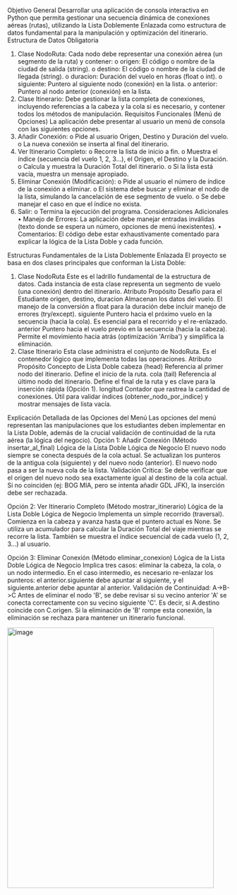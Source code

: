 Objetivo General
Desarrollar una aplicación de consola interactiva en Python que permita gestionar una secuencia dinámica de conexiones aéreas (rutas), utilizando la Lista Doblemente Enlazada como estructura de datos fundamental para la manipulación y optimización del itinerario.
Estructura de Datos Obligatoria
1.	Clase NodoRuta: Cada nodo debe representar una conexión aérea (un segmento de la ruta) y contener:
o	origen: El código o nombre de la ciudad de salida (string).
o	destino: El código o nombre de la ciudad de llegada (string).
o	duracion: Duración del vuelo en horas (float o int).
o	siguiente: Puntero al siguiente nodo (conexión) en la lista.
o	anterior: Puntero al nodo anterior (conexión) en la lista.
2.	Clase Itinerario: Debe gestionar la lista completa de conexiones, incluyendo referencias a la cabeza y la cola si es necesario, y contener todos los métodos de manipulación.
Requisitos Funcionales (Menú de Opciones)
La aplicación debe presentar al usuario un menú de consola con las siguientes opciones.
1.	Añadir Conexión:
o	Pide al usuario Origen, Destino y Duración del vuelo.
o	La nueva conexión se inserta al final del itinerario.
2.	Ver Itinerario Completo:
o	Recorre la lista de inicio a fin.
o	Muestra el índice (secuencia del vuelo 1, 2, 3...), el Origen, el Destino y la Duración.
o	Calcula y muestra la Duración Total del itinerario.
o	Si la lista está vacía, muestra un mensaje apropiado.
3.	Eliminar Conexión (Modificación):
o	Pide al usuario el número de índice de la conexión a eliminar.
o	El sistema debe buscar y eliminar el nodo de la lista, simulando la cancelación de ese segmento de vuelo.
o	Se debe manejar el caso en que el índice no exista.
4.	Salir:
o	Termina la ejecución del programa.
Consideraciones Adicionales
•	Manejo de Errores: La aplicación debe manejar entradas inválidas (texto donde se espera un número, opciones de menú inexistentes).
•	Comentarios: El código debe estar exhaustivamente comentado para explicar la lógica de la Lista Doble y cada función.

 
Estructuras Fundamentales de la Lista Doblemente Enlazada 
El proyecto se basa en dos clases principales que conforman la Lista Doble:
1. Clase NodoRuta
Este es el ladrillo fundamental de la estructura de datos. Cada instancia de esta clase representa un segmento de vuelo (una conexión) dentro del itinerario.
Atributo	Propósito	Desafío para el Estudiante
origen, destino, duracion	Almacenan los datos del vuelo.	El manejo de la conversión a float para la duración debe incluir manejo de errores (try/except).
siguiente	Puntero hacia el próximo vuelo en la secuencia (hacia la cola).	Es esencial para el recorrido y el re-enlazado.
anterior	Puntero hacia el vuelo previo en la secuencia (hacia la cabeza).	Permite el movimiento hacia atrás (optimización 'Arriba') y simplifica la eliminación.
2. Clase Itinerario
Esta clase administra el conjunto de NodoRuta. Es el contenedor lógico que implementa todas las operaciones.
Atributo	Propósito	Concepto de Lista Doble
cabeza (head)	Referencia al primer nodo del itinerario.	Define el inicio de la ruta.
cola (tail)	Referencia al último nodo del itinerario.	Define el final de la ruta y es clave para la inserción rápida (Opción 1).
longitud	Contador que rastrea la cantidad de conexiones.	Útil para validar índices (obtener_nodo_por_indice) y mostrar mensajes de lista vacía.
 
Explicación Detallada de las Opciones del Menú
Las opciones del menú representan las manipulaciones que los estudiantes deben implementar en la Lista Doble, además de la crucial validación de continuidad de la ruta aérea (la lógica del negocio).
Opción 1: Añadir Conexión (Método insertar_al_final)
Lógica de la Lista Doble	Lógica de Negocio
El nuevo nodo siempre se conecta después de la cola actual. Se actualizan los punteros de la antigua cola (siguiente) y del nuevo nodo (anterior). El nuevo nodo pasa a ser la nueva cola de la lista.	Validación Crítica: Se debe verificar que el origen del nuevo nodo sea exactamente igual al destino de la cola actual. Si no coinciden (ej: BOG  MIA, pero se intenta añadir GDL  JFK), la inserción debe ser rechazada.



Opción 2: Ver Itinerario Completo (Método mostrar_itinerario)
Lógica de la Lista Doble	Lógica de Negocio
Implementa un simple recorrido (traversal). Comienza en la cabeza y avanza hasta que el puntero actual es None.	Se utiliza un acumulador para calcular la Duración Total del viaje mientras se recorre la lista. También se muestra el índice secuencial de cada vuelo (1, 2, 3...) al usuario.

Opción 3: Eliminar Conexión (Método eliminar_conexion)
Lógica de la Lista Doble	Lógica de Negocio 
Implica tres casos: eliminar la cabeza, la cola, o un nodo intermedio. En el caso intermedio, es necesario re-enlazar los punteros: el anterior.siguiente debe apuntar al siguiente, y el siguiente.anterior debe apuntar al anterior.	Validación de Continuidad: A->B->C Antes de eliminar el nodo 'B', se debe revisar si su vecino anterior 'A' se conecta correctamente con su vecino siguiente 'C'. Es decir, si A.destino coincide con C.origen. Si la eliminación de 'B' rompe esta conexión, la eliminación se rechaza para mantener un itinerario funcional.
 

<img width="468" height="590" alt="image" src="https://github.com/user-attachments/assets/a0db275d-8a30-441e-a84d-64a35479c58c" />
